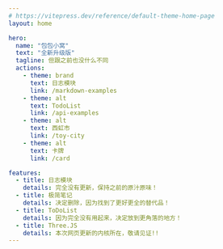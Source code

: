 ```yaml
---
# https://vitepress.dev/reference/default-theme-home-page
layout: home

hero:
  name: "包包小窝"
  text: "全新升级版"
  tagline: 但跟之前也没什么不同
  actions:
    - theme: brand
      text: 日志模块
      link: /markdown-examples
    - theme: alt
      text: TodoList
      link: /api-examples
    - theme: alt
      text: 西虹市
      link: /toy-city
    - theme: alt
      text: 卡牌
      link: /card

features:
  - title: 日志模块
    details: 完全没有更新，保持之前的原汁原味！
  - title: 极简笔记
    details: 决定删除，因为找到了更好更全的替代品！
  - title: ToDoList
    details: 因为完全没有用起来，决定放到更角落的地方！
  - title: Three.JS
    details: 本次网页更新的内核所在，敬请见证!!
---
```

